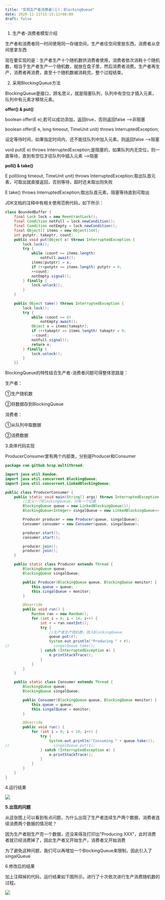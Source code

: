 ```yaml
---
title: "实现生产者消费者(三)：BlockingQueue"
date: 2020-11-11T15:15:11+08:00
draft: false
---
```



1. 生产者-消费者模型介绍

生产者和消费者同一时间使用同一存储空间，生产者往空间里放东西，消费者从空间里拿东西

现在要实现的是：生产者生产十个随机数供消费者使用，消费者依次消耗十个随机数，相当于生产者生产一个随机数，就放在盘子里，然后消费者消费。生产者再生产，消费者再消费，直至十个随机数被消耗完，整个过程结束。

2. 采用BlockingQueue方法

BlockingQueue是接口，顾名思义，就是阻塞队列，队列中有空位才插入元素，队列中有元素才移除元素。

**offer() & put()**

boolean offer(E e);若可以成功添加，返回true，否则返回false -->非阻塞

boolean offer(E e, long timeout, TimeUnit unit)    throws InterruptedException;

设定等待时间，如果指定时间内，还不能往队列中加入元素，则返回false -->阻塞

void put(E e) throws InterruptedException;是阻塞的，如果队列内无空位，则一直等待，直到有空位才往队列中插入元素 -->阻塞

**poll() & take()**

E poll(long timeout, TimeUnit unit) throws InterruptedException;取出队首元素，可取出就直接返回，否则等待，超时还未取出则失败

E take() throws InterruptedException;取出队首元素，阻塞等待直到可取出

JDK文档的注释中有相关使用范例代码，如下所示：

```java
class BoundedBuffer {    
    final Lock lock = new ReentrantLock();    
    final Condition notFull = lock.newCondition();    
    final Condition notEmpty = lock.newCondition();    
    final Object[] items = new Object[100];    
    int putptr, takeptr, count;    
    public void put(Object x) throws InterruptedException {
        lock.lock();        
        try {            
            while (count == items.length)                
                notFull.await();            
            items[putptr] = x;            
            if (++putptr == items.length) putptr = 0;            
            ++count;           
            notEmpty.signal();        
        } finally {            
            lock.unlock();        
        }    
    }    
    
    public Object take() throws InterruptedException {        
        lock.lock();        
        try {            
            while (count == 0)                
                notEmpty.await();            
            Object x = items[takeptr];            
            if (++takeptr == items.length) takeptr = 0;            
            --count;            
            notFull.signal();            
            return x;        
        } finally {            
            lock.unlock();        
        }    
    }}
```

BlockingQueue的特性结合生产者-消费者问题可得整体思路是：

生产者：

①生产随机数

②将数据存到BlockingQueue

消费者：

①从队列中取数据

②消费数据

3.具体代码实现

ProducerConsumer里有两个内部类，分别是Producer和Consumer

```java
package com.github.hcsp.multithread;

import java.util.Random;
import java.util.concurrent.BlockingQueue;
import java.util.concurrent.LinkedBlockingQueue;

public class ProducerConsumer {
    public static void main(String[] args) throws InterruptedException {
        //定义一个BlockingQueue，只有一个位置
        BlockingQueue queue = new LinkedBlockingQueue(1);
        BlockingQueue<Integer> singalQueue = new LinkedBlockingQueue<>();

        Producer producer = new Producer(queue, singalQueue);
        Consumer consumer = new Consumer(queue, singalQueue);

        producer.start();
        consumer.start();

        producer.join();
        producer.join();
    }

    public static class Producer extends Thread {
        BlockingQueue queue;
        BlockingQueue singalQueue;

        public Producer(BlockingQueue queue, BlockingQueue monitor) {
            this.queue = queue;
            this.singalQueue = monitor;
        }

        @Override
        public void run() {
            Random ran = new Random();
            for (int i = 0; i < 10; i++) {
                int r = ran.nextInt();
                try {
                    //生产者生产随机数，放入BlockingQueue
                    queue.put(r);
                    System.out.println("Producing " + r);
//                    singalQueue.take();
                } catch (InterruptedException e) {
                    e.printStackTrace();
                }
            }
        }
    }

    public static class Consumer extends Thread {
        BlockingQueue queue;
        BlockingQueue singalQueue;

        public Consumer(BlockingQueue queue, BlockingQueue monitor) {
            this.queue = queue;
            this.singalQueue = monitor;
        }

        @Override
        public void run() {
            for (int i = 0; i < 10; i++) {
                try {
                    System.out.println("Consuming " + queue.take());
//                    singalQueue.put(1);
                } catch (InterruptedException e) {
                    e.printStackTrace();
                }
            }
        }
    }
}
```

4.运行结果

![](../img/ProducerAndConsumer3condition.png)

**5.出现的问题**

从这张图上可以看到有点问题，为什么出现了生产者连续生产两个数据，消费者连续消费两个数据的情况呢？

因为生产者刚生产完一个数据，还没来得及打印出"Producing XXX"，此时消费者就已经消费掉了，因此生产者又开始生产，消费者又开始消费

为了避免这种问题，我们可以再增加一个BlockingQueue来限制，因此引入了singalQueue

6.修改后的结果

加上注释掉的代码，运行结果如下图所示。进行了十次依次进行生产消费随机数的过程。

 ![](../img/ProducerAndConsumer3.png) 